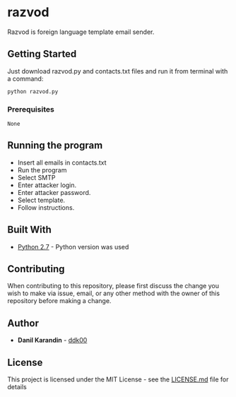 # razvod

Razvod is foreign language template email sender.

## Getting Started

Just download razvod.py and contacts.txt files and run it from terminal with a command:
```
python razvod.py
```

### Prerequisites
```
None
```

## Running the program
* Insert all emails in contacts.txt
* Run the program
* Select SMTP
* Enter attacker login.
* Enter attacker password.
* Select template.
* Follow instructions.


## Built With

* [Python 2.7](https://www.python.org/download/releases/2.7/) - Python version was used


## Contributing

When contributing to this repository, please first discuss the change you wish to make via issue, email, or any other method with the owner of this repository before making a change.


## Author

* **Danil Karandin** - [ddk00](https://github.com/ddk00)

## License

This project is licensed under the MIT License - see the [LICENSE.md](LICENSE.md) file for details


